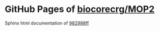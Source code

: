 GitHub Pages of [biocorecrg/MOP2](https://github.com/biocorecrg/MOP2.git)
===
Sphinx html documentation of [982988ff](https://github.com/biocorecrg/MOP2/tree/982988ffde8bcd99873420f83e5b35b8e8b20d5a)
